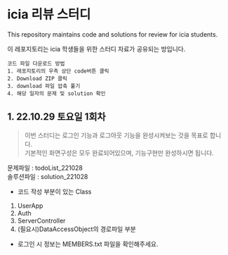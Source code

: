 # icia 리뷰 스터디
This repository maintains code and solutions for review for icia students.

이 레포지토리는 icia 학생들을 위한 스터디 자료가 공유되는 방입니다.

~~~
코드 파일 다운로드 방법
1. 레포지토리의 우측 상단 code버튼 클릭
2. Download ZIP 클릭
3. download 파일 압축 풀기
4. 해당 일자의 문제 및 solution 확인
~~~

## 1. 22.10.29 토요일 1회차

> 이번 스터디는 로그인 기능과 로그아웃 기능을 완성시켜보는 것을 목표로 합니다.</br>
기본적인 화면구성은 모두 완료되어있으며, 기능구현만 완성하시면 됩니다.

문제파일 : todoList_221028</br>
솔루션파일 : solution_221028

- 코드 작성 부분이 있는 Class
1. UserApp
2. Auth
3. ServerController
4. (필요시)DataAccessObject의 경로파일 부분

- 로그인 시 정보는 MEMBERS.txt 파일을 확인해주세요.

